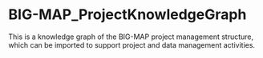 # BIG-MAP_ProjectKnowledgeGraph
This is a knowledge graph of the BIG-MAP project management structure, which can be imported to support project and data management activities.
